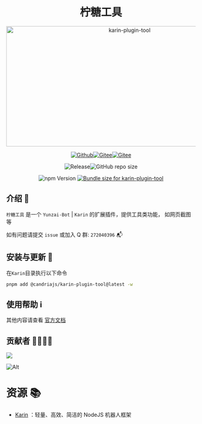 # <h1 align="center">柠糖工具</h1>

<div align="center">
<img src="https://socialify.git.ci/CandriaJS/karin-plugin-tool/image?description=1&forks=1&issues=1&language=1&name=1&owner=1&pulls=1&stargazers=1&theme=Light" alt="karin-plugin-tool" width="640" height="320" />

<!-- <img src="https://count.kjchmc.cn/get/@karin-plugin-tool?theme=moebooru" alt="柠糖工具"> -->

<a href="https://github.com/CandriaJS/karin-plugin-tool"><img src="https://img.shields.io/badge/Github-柠糖工具-black?style=flat-square&logo=github" alt="Github"></a><a href="https://github.com/KarinJS/Karin"><img src="https://badgen.net/npm/v/node-karin?label=Karin" alt="Gitee"></a><a href="https://qm.qq.com/q/gBs8Ri3nIQ"><img src="https://img.shields.io/badge/group-272040396-blue" alt="Gitee"></a>

<img alt="Release" src="https://badgen.net/github/release/CandriaJS/karin-plugin-tool/stable"><img alt="GitHub repo size" src="https://img.shields.io/github/repo-size/CandriaJS/karin-plugin-tool">

<img src="https://badgen.net/npm/v/@candriajs/karin-plugin-tool?label=karin-plugin-tool" alt="npm Version">
<a href="https://pkg-size.dev/@candriajs/karin-plugin-tool@beta"><img src="https://pkg-size.dev/badge/bundle/1606131" title="Bundle size for karin-plugin-tool"></a>
</div>

## 介绍 📝
`柠糖工具` 是一个 `Yunzai-Bot` | `Karin` 的扩展插件，提供工具类功能， 如网页截图等

如有问题请提交 `issue` 或加入 Q 群: `272040396` 📬

## 安装与更新 🔧

在`Karin`目录执行以下命令

```bash
pnpm add @candriajs/karin-plugin-tool@latest -w
```

## 使用帮助 ℹ️
其他内容请查看 [官方文档](https://docs.wuliya.cn)


## 贡献者 👨‍💻👩‍💻

<a href="https://github.com/CandriaJS/karin-plugin-tool/graphs/contributors">
  <img src="https://contrib.rocks/image?repo=CandriaJS/karin-plugin-tool" />
</a>

![Alt](https://repobeats.axiom.co/api/embed/82014ef4da2a0be4741245e23b0f756f420f472f.svg "Repobeats analytics image")

# 资源 📚

- [Karin](https://github.com/KarinJS/Karin) ：轻量、高效、简洁的 NodeJS 机器人框架
